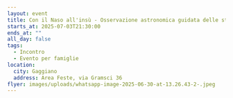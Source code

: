 ```yaml
---
layout: event
title: Con il Naso all'insù - Osservazione astronomica guidata delle stelle
starts_at: 2025-07-03T21:30:00
ends_at: ""
all_day: false
tags:
  - Incontro
  - Evento per famiglie
location:
  city: Gaggiano
  address: Area Feste, via Gramsci 36
flyer: images/uploads/whatsapp-image-2025-06-30-at-13.26.43-2-.jpeg
---
```

